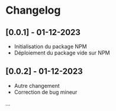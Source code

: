 # Changelog

## [0.0.1] - 01-12-2023
- Initialisation du package NPM
- Déploiement du package vide sur NPM

## [0.0.2] - 01-12-2023
- Autre changement
- Correction de bug mineur

...